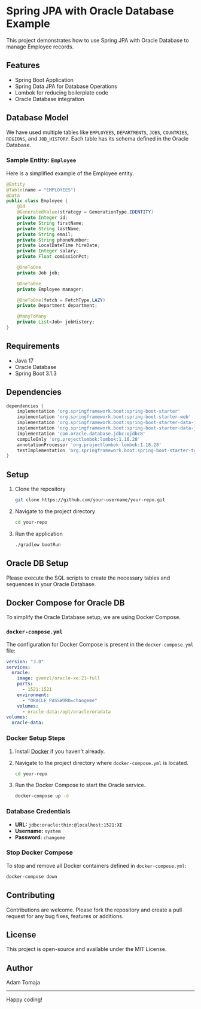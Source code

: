 # Spring JPA with Oracle Database Example

This project demonstrates how to use Spring JPA with Oracle Database to manage Employee records.

## Features

- Spring Boot Application
- Spring Data JPA for Database Operations
- Lombok for reducing boilerplate code
- Oracle Database integration

## Database Model

We have used multiple tables like `EMPLOYEES`, `DEPARTMENTS`, `JOBS`, `COUNTRIES`, `REGIONS`, and `JOB_HISTORY`.
Each table has its schema defined in the Oracle Database.

### Sample Entity: `Employee`

Here is a simplified example of the Employee entity.

```java
@Entity
@Table(name = "EMPLOYEES")
@Data
public class Employee {
    @Id
    @GeneratedValue(strategy = GenerationType.IDENTITY)
    private Integer id;
    private String firstName;
    private String lastName;
    private String email;
    private String phoneNumber;
    private LocalDateTime hireDate;
    private Integer salary;
    private Float comissionPct;

    @OneToOne
    private Job job;

    @OneToOne
    private Employee manager;

    @OneToOne(fetch = FetchType.LAZY)
    private Department department;

    @ManyToMany
    private List<Job> jobHistory;
}
```

## Requirements

- Java 17
- Oracle Database
- Spring Boot 3.1.3

## Dependencies

```groovy
dependencies {
    implementation 'org.springframework.boot:spring-boot-starter'
    implementation 'org.springframework.boot:spring-boot-starter-web'
    implementation 'org.springframework.boot:spring-boot-starter-data-jdbc'
    implementation 'org.springframework.boot:spring-boot-starter-data-jpa'
    implementation 'com.oracle.database.jdbc:ojdbc8'
    compileOnly 'org.projectlombok:lombok:1.18.28'
    annotationProcessor 'org.projectlombok:lombok:1.18.28'
    testImplementation 'org.springframework.boot:spring-boot-starter-test'
}
```

## Setup

1. Clone the repository

   ```bash
   git clone https://github.com/your-username/your-repo.git
   ```

2. Navigate to the project directory

   ```bash
   cd your-repo
   ```

3. Run the application
   ```bash
   ./gradlew bootRun
   ```

## Oracle DB Setup

Please execute the SQL scripts to create the necessary tables and sequences in your Oracle Database.

## Docker Compose for Oracle DB

To simplify the Oracle Database setup, we are using Docker Compose.

### `docker-compose.yml`

The configuration for Docker Compose is present in the `docker-compose.yml` file:

```yaml
version: "3.0"
services:
  oracle:
    image: gvenzl/oracle-xe:21-full
    ports:
      - 1521:1521
    environment:
      - "ORACLE_PASSWORD=changeme"
    volumes:
      - oracle-data:/opt/oracle/oradata
volumes:
  oracle-data:
```

### Docker Setup Steps

1. Install [Docker](https://www.docker.com/products/docker-desktop) if you haven't already.

2. Navigate to the project directory where `docker-compose.yml` is located.

   ```bash
   cd your-repo
   ```

3. Run the Docker Compose to start the Oracle service.

   ```bash
   docker-compose up -d
   ```

### Database Credentials

- **URL:** `jdbc:oracle:thin:@localhost:1521:XE`
- **Username:** `system`
- **Password:** `changeme`

### Stop Docker Compose

To stop and remove all Docker containers defined in `docker-compose.yml`:

```bash
docker-compose down
```

## Contributing

Contributions are welcome. Please fork the repository and create a pull request for any bug fixes, features or additions.

## License

This project is open-source and available under the MIT License.

## Author

Adam Tomaja

---

Happy coding!

```

```

```

```
